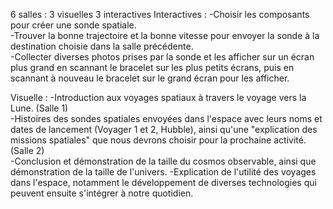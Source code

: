 6 salles : 3 visuelles 3 interactives
Interactives : 
   -Choisir les composants pour créer une sonde spatiale. <br/>
   -Trouver la bonne trajectoire et la bonne vitesse pour envoyer la sonde à la destination choisie dans la salle précédente.<br/>
   -Collecter diverses photos prises par la sonde et les afficher sur un écran plus grand en scannant le bracelet sur les plus petits écrans, puis en scannant à nouveau le bracelet sur le grand écran pour les afficher.<br/>

Visuelle :
   -Introduction aux voyages spatiaux à travers le voyage vers la Lune. (Salle 1)<br/>
   -Histoires des sondes spatiales envoyées dans l'espace avec leurs noms et dates de lancement (Voyager 1 et 2, Hubble), ainsi qu'une "explication des missions spatiales" que nous devrons choisir pour la prochaine activité.(Salle 2)<br/>
   -Conclusion et démonstration de la taille du cosmos observable, ainsi que démonstration de la taille de l'univers.
   -Explication de l'utilité des voyages dans l'espace, notamment le développement de diverses technologies qui peuvent ensuite s'intégrer à notre quotidien.<br/>
   
